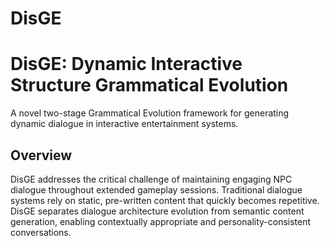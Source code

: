 # DisGE

# DisGE: Dynamic Interactive Structure Grammatical Evolution

A novel two-stage Grammatical Evolution framework for generating dynamic dialogue in interactive entertainment systems.

## Overview

DisGE addresses the critical challenge of maintaining engaging NPC dialogue throughout extended gameplay sessions. Traditional dialogue systems rely on static, pre-written content that quickly becomes repetitive. DisGE separates dialogue architecture evolution from semantic content generation, enabling contextually appropriate and personality-consistent conversations.

